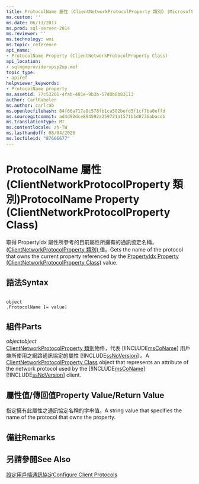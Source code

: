 ```yaml
---
title: ProtocolName 屬性 (ClientNetworkProtocolProperty 類別) |Microsoft Docs
ms.custom: ''
ms.date: 06/13/2017
ms.prod: sql-server-2014
ms.reviewer: ''
ms.technology: wmi
ms.topic: reference
api_name:
- ProtocolName Property (ClientNetworkProtocolProperty Class)
api_location:
- sqlmgmproviderxpsp2up.mof
topic_type:
- apiref
helpviewer_keywords:
- ProtocolName property
ms.assetid: 77c53201-4fab-481e-9b3b-57d0b8b83113
author: CarlRabeler
ms.author: carlrab
ms.openlocfilehash: 84f66a717a8c578fb1ca582befd5f1cf7ba0effd
ms.sourcegitcommit: ad4d92dce894592a259721a1571b1d8736abacdb
ms.translationtype: MT
ms.contentlocale: zh-TW
ms.lasthandoff: 08/04/2020
ms.locfileid: "87606677"
---
```

# <a name="protocolname-property-clientnetworkprotocolproperty-class"></a><span data-ttu-id="10f50-102">ProtocolName 屬性 (ClientNetworkProtocolProperty 類別)</span><span class="sxs-lookup"><span data-stu-id="10f50-102">ProtocolName Property (ClientNetworkProtocolProperty Class)</span></span>
  <span data-ttu-id="10f50-103">取得 PropertyIdx 屬性所參考的目前屬性所擁有的通訊協定名稱， [ (ClientNetworkProtocolProperty 類別) ](clientnetworkprotocolproperty-class.md)值。</span><span class="sxs-lookup"><span data-stu-id="10f50-103">Gets the name of the protocol that owns the current property referenced by the [PropertyIdx Property (ClientNetworkProtocolProperty Class)](clientnetworkprotocolproperty-class.md) value.</span></span>  
  
## <a name="syntax"></a><span data-ttu-id="10f50-104">語法</span><span class="sxs-lookup"><span data-stu-id="10f50-104">Syntax</span></span>  
  
```  
  
object  
.ProtocolName [= value]  
```  
  
## <a name="parts"></a><span data-ttu-id="10f50-105">組件</span><span class="sxs-lookup"><span data-stu-id="10f50-105">Parts</span></span>  
 <span data-ttu-id="10f50-106">*object*</span><span class="sxs-lookup"><span data-stu-id="10f50-106">*object*</span></span>  
 <span data-ttu-id="10f50-107">[ClientNetworkProtocolProperty 類別](clientnetworkprotocolproperty-class.md)物件，代表 [!INCLUDE[msCoName](../../../includes/msconame-md.md)] 用戶端所使用之網路通訊協定的屬性 [!INCLUDE[ssNoVersion](../../../includes/ssnoversion-md.md)] 。</span><span class="sxs-lookup"><span data-stu-id="10f50-107">A [ClientNetworkProtocolProperty Class](clientnetworkprotocolproperty-class.md) object that represents an attribute of the network protocol used by the [!INCLUDE[msCoName](../../../includes/msconame-md.md)] [!INCLUDE[ssNoVersion](../../../includes/ssnoversion-md.md)] client.</span></span>  
  
## <a name="property-valuereturn-value"></a><span data-ttu-id="10f50-108">屬性值/傳回值</span><span class="sxs-lookup"><span data-stu-id="10f50-108">Property Value/Return Value</span></span>  
 <span data-ttu-id="10f50-109">指定擁有此屬性之通訊協定名稱的字串值。</span><span class="sxs-lookup"><span data-stu-id="10f50-109">A string value that specifies the name of the protocol that owns the property.</span></span>  
  
## <a name="remarks"></a><span data-ttu-id="10f50-110">備註</span><span class="sxs-lookup"><span data-stu-id="10f50-110">Remarks</span></span>  
  
## <a name="see-also"></a><span data-ttu-id="10f50-111">另請參閱</span><span class="sxs-lookup"><span data-stu-id="10f50-111">See Also</span></span>  
 [<span data-ttu-id="10f50-112">設定用戶端通訊協定</span><span class="sxs-lookup"><span data-stu-id="10f50-112">Configure Client Protocols</span></span>](../../../database-engine/configure-windows/configure-client-protocols.md)  
  
  
